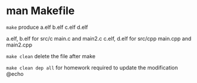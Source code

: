 # man Makefile 

```make```
produce a.elf b.elf c.elf d.elf

a.elf, b.elf for src/c main.c and main2.c
c.elf, d.elf for src/cpp main.cpp and main2.cpp

```make clean```
delete the file after make

```make clean dep all```
for homework required to update the modification @echo